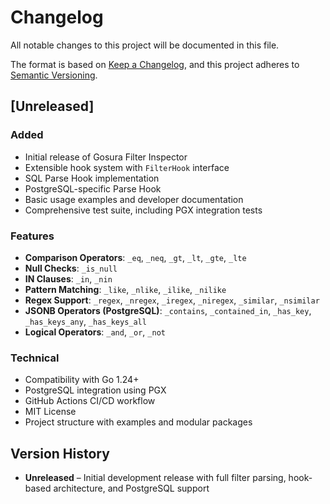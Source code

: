# Changelog

All notable changes to this project will be documented in this file.

The format is based on [Keep a Changelog](https://keepachangelog.com/en/1.0.0/),
and this project adheres to [Semantic Versioning](https://semver.org/spec/v2.0.0.html).

## [Unreleased]

### Added
- Initial release of Gosura Filter Inspector
- Extensible hook system with `FilterHook` interface
- SQL Parse Hook implementation
- PostgreSQL-specific Parse Hook
- Basic usage examples and developer documentation
- Comprehensive test suite, including PGX integration tests

### Features
- **Comparison Operators**: `_eq`, `_neq`, `_gt`, `_lt`, `_gte`, `_lte`
- **Null Checks**: `_is_null`
- **IN Clauses**: `_in`, `_nin`
- **Pattern Matching**: `_like`, `_nlike`, `_ilike`, `_nilike`
- **Regex Support**: `_regex`, `_nregex`, `_iregex`, `_niregex`, `_similar`, `_nsimilar`
- **JSONB Operators (PostgreSQL)**: `_contains`, `_contained_in`, `_has_key`, `_has_keys_any`, `_has_keys_all`
- **Logical Operators**: `_and`, `_or`, `_not`

### Technical
- Compatibility with Go 1.24+
- PostgreSQL integration using PGX
- GitHub Actions CI/CD workflow
- MIT License
- Project structure with examples and modular packages

## Version History

- **Unreleased** – Initial development release with full filter parsing, hook-based architecture, and PostgreSQL support